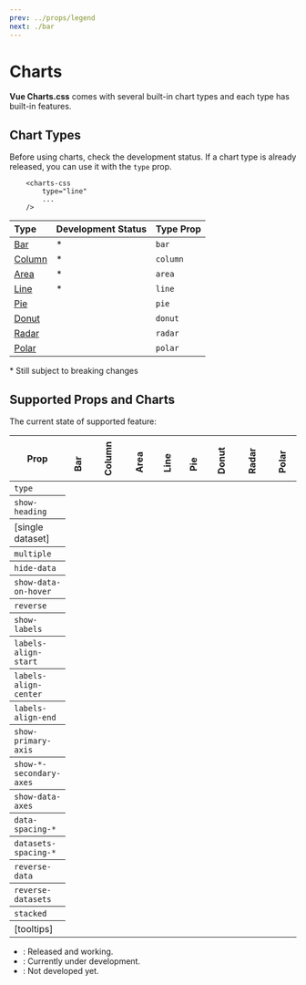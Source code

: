 ```yaml
---
prev: ../props/legend
next: ./bar
---
```


# Charts

**Vue Charts.css** comes with several built-in chart types and each type has built-in features.

## Chart Types

Before using charts, check the development status. If a chart type is already released, you can use it with the `type` prop.

```vue{2}
    <charts-css
        type="line"
        ...
    />
```

| Type                | Development Status                                                  | Type Prop           |
|:--------------------|:--------------------------------------------------------------------|:--------------------|
| [Bar](./bar/)       | <Badge type="tip" vertical="middle" text="Released" />*             | `bar`               |
| [Column](./column/) | <Badge type="tip" vertical="middle" text="Released" />*             | `column`            |
| [Area](./area/)     | <Badge type="tip" vertical="middle" text="Released" />*             | `area  `            |
| [Line](./line/)     | <Badge type="tip" vertical="middle" text="Released" />*             | `line`              |
| [Pie](./pie/)       | <Badge type="warning" vertical="middle" text="Under Development" /> | `pie`               |
| [Donut](./donut/)   | <Badge type="warning" vertical="middle" text="Under Development" /> | `donut`             |
| [Radar](./radar/)   | <Badge type="warning" vertical="middle" text="Under Development" /> | `radar`             |
| [Polar](./polar/)   | <Badge type="warning" vertical="middle" text="Under Development" /> | `polar`             |

\* Still subject to breaking changes

## Supported Props and Charts

The current state of supported feature:

<style>
#features {
  width: 100%;
  max-width: 100%;
}
#features thead tr th:not(:first-of-type) {
  transform: rotate(-90deg);
  width: 60px;
  height: 80px;
  padding: 0;
  text-align: start;
}
#features tbody tr th {
  text-align: left;
  font-weight: normal;
}
</style>
<table id="features">

  <thead>
    <tr>
      <th scope="col"> Prop </th>
      <th scope="col"> Bar </th>
      <th scope="col"> Column </th>
      <th scope="col"> Area </th>
      <th scope="col"> Line </th>
      <th scope="col"> Pie </th>
      <th scope="col"> Donut </th>
      <th scope="col"> Radar </th>
      <th scope="col"> Polar </th>
    </tr>
  </thead>

  <tbody>
      <tr>
        <th scope="row"> <code>type</code> </th>
        <td> <status-v /> </td>
        <td> <status-v /> </td>
        <td> <status-v /> </td>
        <td> <status-v /> </td>
        <td> <status-x /> </td>
        <td> <status-x /> </td>
        <td> <status-x /> </td>
        <td> <status-x /> </td>
      </tr>
    <tr>
      <th scope="row"> <code>show-heading</code> </th>
      <td> <status-v /> </td>
      <td> <status-v /> </td>
      <td> <status-v /> </td>
      <td> <status-v /> </td>
      <td> <status-d /> </td>
      <td> <status-d /> </td>
      <td> <status-d /> </td>
      <td> <status-d /> </td>
    </tr>
    <tr>
      <th scope="row"> [single dataset] </th>
      <td> <status-v /> </td>
      <td> <status-v /> </td>
      <td> <status-v /> </td>
      <td> <status-v /> </td>
      <td> <status-d /> </td>
      <td> <status-x /> </td>
      <td> <status-x /> </td>
      <td> <status-x /> </td>
    </tr>
    <tr>
      <th scope="row"> <code>multiple</code> </th>
      <td> <status-v /> </td>
      <td> <status-v /> </td>
      <td> <status-v /> </td>
      <td> <status-v /> </td>
      <td> <status-x /> </td>
      <td> <status-x /> </td>
      <td> <status-x /> </td>
      <td> <status-x /> </td>
    </tr>
    <tr>
      <th scope="row"> <code>hide-data</code> </th>
      <td> <status-v /> </td>
      <td> <status-v /> </td>
      <td> <status-v /> </td>
      <td> <status-v /> </td>
      <td> <status-d /> </td>
      <td> <status-x /> </td>
      <td> <status-x /> </td>
      <td> <status-x /> </td>
    </tr>
    <tr>
      <th scope="row"> <code>show-data-on-hover</code> </th>
      <td> <status-v /> </td>
      <td> <status-v /> </td>
      <td> <status-v /> </td>
      <td> <status-v /> </td>
      <td> <status-x /> </td>
      <td> <status-x /> </td>
      <td> <status-x /> </td>
      <td> <status-x /> </td>
    </tr>
    <tr>
      <th scope="row"> <code>reverse</code> </th>
      <td> <status-v /> </td>
      <td> <status-v /> </td>
      <td> <status-v /> </td>
      <td> <status-v /> </td>
      <td> <status-x /> </td>
      <td> <status-x /> </td>
      <td> <status-x /> </td>
      <td> <status-x /> </td>
    </tr>
    <tr>
      <th scope="row"> <code>show-labels</code> </th>
      <td> <status-v /> </td>
      <td> <status-v /> </td>
      <td> <status-v /> </td>
      <td> <status-v /> </td>
      <td> <status-x /> </td>
      <td> <status-x /> </td>
      <td> <status-x /> </td>
      <td> <status-x /> </td>
    </tr>
    <tr>
      <th scope="row"> <code>labels-align-start</code> </th>
      <td> <status-v /> </td>
      <td> <status-v /> </td>
      <td> <status-v /> </td>
      <td> <status-v /> </td>
      <td> <status-x /> </td>
      <td> <status-x /> </td>
      <td> <status-x /> </td>
      <td> <status-x /> </td>
    </tr>
    <tr>
      <th scope="row"> <code>labels-align-center</code> </th>
      <td> <status-v /> </td>
      <td> <status-v /> </td>
      <td> <status-v /> </td>
      <td> <status-v /> </td>
      <td> <status-x /> </td>
      <td> <status-x /> </td>
      <td> <status-x /> </td>
      <td> <status-x /> </td>
    </tr>
    <tr>
      <th scope="row"> <code>labels-align-end</code> </th>
      <td> <status-v /> </td>
      <td> <status-v /> </td>
      <td> <status-v /> </td>
      <td> <status-v /> </td>
      <td> <status-x /> </td>
      <td> <status-x /> </td>
      <td> <status-x /> </td>
      <td> <status-x /> </td>
    </tr>
    <tr>
      <th scope="row"> <code>show-primary-axis</code> </th>
      <td> <status-v /> </td>
      <td> <status-v /> </td>
      <td> <status-v /> </td>
      <td> <status-v /> </td>
      <td> <status-d /> </td>
      <td> <status-x /> </td>
      <td> <status-x /> </td>
      <td> <status-x /> </td>
    </tr>
    <tr>
      <th scope="row"> <code>show-*-secondary-axes</code> </th>
      <td> <status-v /> </td>
      <td> <status-v /> </td>
      <td> <status-v /> </td>
      <td> <status-v /> </td>
      <td> <status-d /> </td>
      <td> <status-x /> </td>
      <td> <status-x /> </td>
      <td> <status-x /> </td>
    </tr>
    <tr>
      <th scope="row"> <code>show-data-axes</code> </th>
      <td> <status-v /> </td>
      <td> <status-v /> </td>
      <td> <status-v /> </td>
      <td> <status-v /> </td>
      <td> <status-x /> </td>
      <td> <status-x /> </td>
      <td> <status-x /> </td>
      <td> <status-x /> </td>
    </tr>
    <tr>
      <th scope="row"> <code>data-spacing-*</code> </th>
      <td> <status-v /> </td>
      <td> <status-v /> </td>
      <td> <status-v /> </td>
      <td> <status-v /> </td>
      <td> <status-x /> </td>
      <td> <status-x /> </td>
      <td> <status-x /> </td>
      <td> <status-x /> </td>
    </tr>
    <tr>
      <th scope="row"> <code>datasets-spacing-*</code> </th>
      <td> <status-v /> </td>
      <td> <status-v /> </td>
      <td> <status-x /> </td>
      <td> <status-x /> </td>
      <td> <status-x /> </td>
      <td> <status-x /> </td>
      <td> <status-x /> </td>
      <td> <status-x /> </td>
    </tr>
    <tr>
      <th scope="row"> <code>reverse-data</code> </th>
      <td> <status-v /> </td>
      <td> <status-v /> </td>
      <td> <status-v /> </td>
      <td> <status-v /> </td>
      <td> <status-d /> </td>
      <td> <status-x /> </td>
      <td> <status-x /> </td>
      <td> <status-x /> </td>
    </tr>
    <tr>
      <th scope="row"> <code>reverse-datasets</code> </th>
      <td> <status-v /> </td>
      <td> <status-v /> </td>
      <td> <status-x /> </td>
      <td> <status-x /> </td>
      <td> <status-x /> </td>
      <td> <status-x /> </td>
      <td> <status-x /> </td>
      <td> <status-x /> </td>
    </tr>
    <tr>
      <th scope="row"> <code>stacked</code> </th>
      <td> <status-v /> </td>
      <td> <status-v /> </td>
      <td> <status-x /> </td>
      <td> <status-x /> </td>
      <td> <status-x /> </td>
      <td> <status-x /> </td>
      <td> <status-x /> </td>
      <td> <status-x /> </td>
    </tr>
    <tr>
      <th scope="row"> [tooltips] </th>
      <td> <status-v /> </td>
      <td> <status-v /> </td>
      <td> <status-x /> </td>
      <td> <status-x /> </td>
      <td> <status-x /> </td>
      <td> <status-x /> </td>
      <td> <status-x /> </td>
      <td> <status-x /> </td>
    </tr>
  </tbody>

</table>

* <status-v /> : Released and working.
* <status-d /> : Currently under development.
* <status-x /> : Not developed yet.
